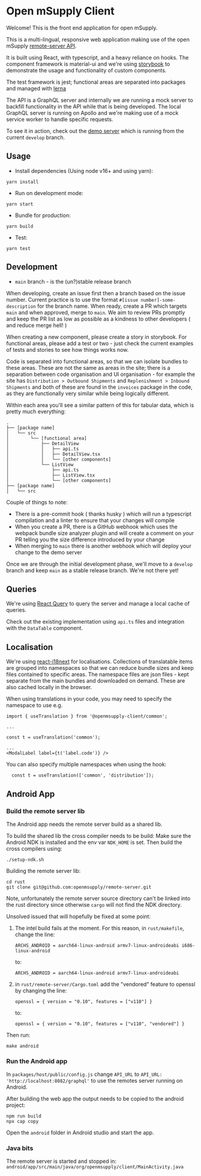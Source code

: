 # Open mSupply Client

Welcome! This is the front end application for open mSupply.

This is a multi-lingual, responsive web application making use of the open mSupply [remote-server API](https://github.com/openmsupply/remote-server).

It is built using React, with typescript, and a heavy reliance on hooks. The component framework is material-ui and we're using [storybook](https://storybook.js.org/) to demonstrate the usage and functionality of custom components.

The test framework is jest; functional areas are separated into packages and managed with [lerna](https://lerna.js.org/)

The API is a GraphQL server and internally we are running a mock server to backfill functionality in the API while that is being developed. The local GraphQL server is running on Apollo and we're making use of a mock service worker to handle specific requests.

To see it in action, check out the [demo server](https://demo-open.msupply.org/) which is running from the current `develop` branch.

## Usage

- Install dependencies (Using node v16+ and using yarn):

`yarn install`

- Run on development mode:

`yarn start`

- Bundle for production:

`yarn build`

- Test:

`yarn test`

## Development

- `main` branch - is the (un?)stable release branch

When developing, create an issue first then a branch based on the issue number. Current practice is to use the format `#[issue number]-some-description` for the branch name. When ready, create a PR which targets `main` and when approved, merge to `main`. We aim to review PRs promptly and keep the PR list as low as possible as a kindness to other developers ( and reduce merge hell! )

When creating a new component, please create a story in storybook. For functional areas, please add a test or two - just check the current examples of tests and stories to see how things works now.

Code is separated into functional areas, so that we can isolate bundles to these areas. These are not the same as areas in the site; there is a separation between code organisation and UI organisation - for example the site has `Distribution > Outbound Shipments` and `Replenishment > Inbound Shipments` and both of these are found in the `invoices` package in the code, as they are functionally very similar while being logically different.

Within each area you'll see a similar pattern of this for tabular data, which is pretty much everything:

```
.
├── [package name]
│   └── src
│        └── [functional area]
│            ├── DetailView
│            │   ├── api.ts
│            │   ├── DetailView.tsx
│            │   └── [other components]
│            └── ListView
│                ├── api.ts
│                ├── ListView.tsx
│                └── [other components]
├── [package name]
│   └── src
```

Couple of things to note:

- There is a pre-commit hook ( thanks husky ) which will run a typescript compilation and a linter to ensure that your changes will compile
- When you create a PR, there is a GitHub webhook which uses the webpack bundle size analyzer plugin and will create a comment on your PR telling you the size difference introduced by your change
- When merging to `main` there is another webhook which will deploy your change to the demo server

Once we are through the initial development phase, we'll move to a `develop` branch and keep `main` as a stable release branch. We're not there yet!

## Queries

We're using [React Query](https://react-query.tanstack.com/overview) to query the server and manage a local cache of queries.

Check out the existing implementation using `api.ts` files and integration with the `DataTable` component.

## Localisation

We're using [react-i18next](https://react.i18next.com/) for localisations. Collections of translatable items are grouped into namespaces so that we can reduce bundle sizes and keep files contained to specific areas. The namespace files are json files - kept separate from the main bundles and downloaded on demand. These are also cached locally in the browser.

When using translations in your code, you may need to specify the namespace to use e.g.

```
import { useTranslation } from '@openmsupply-client/common';

...

const t = useTranslation('common');

...
<ModalLabel label={t('label.code')} />
```

You can also specify multiple namespaces when using the hook:

```
  const t = useTranslation(['common', 'distribution']);
```

## Android App

### Build the remote server lib

The Android app needs the remote server build as a shared lib.

To build the shared lib the cross compiler needs to be build:
Make sure the Android NDK is installed and the env var `NDK_HOME` is set.
Then build the cross compilers using:

```
./setup-ndk.sh
```

Building the remote server lib:

```
cd rust
git clone git@github.com:openmsupply/remote-server.git
```

Note, unfortunately the remote server source directory can't be linked into the rust directory since otherwise `cargo` will not find the NDK directory.

Unsolved issued that will hopefully be fixed at some point:

1. The intel build fails at the moment. For this reason, in `rust/makefile`, change the line:

   `ARCHS_ANDROID = aarch64-linux-android armv7-linux-androideabi i686-linux-android`

   to:

   `ARCHS_ANDROID = aarch64-linux-android armv7-linux-androideabi`

2. in `rust/remote-server/Cargo.toml` add the "vendored" feature to openssl by changing the line:

   `openssl = { version = "0.10", features = ["v110"] }`

   to:

   `openssl = { version = "0.10", features = ["v110", "vendored"] }`

Then run:

```
make android
```

### Run the Android app

In `packages/host/public/config.js` change `API_URL` to `API_URL: 'http://localhost:8082/graphql'` to use the remotes server running on Android.

After building the web app the output needs to be copied to the android project:

```
npm run build
npx cap copy
```

Open the `android` folder in Android studio and start the app.

### Java bits

The remote server is started and stopped in: `android/app/src/main/java/org/openmsupply/client/MainActivity.java`
